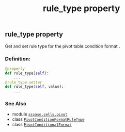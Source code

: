 ﻿---
title: rule_type property
second_title: Aspose.Cells for Python via .NET API References
description: 
type: docs
weight: 90
url: /aspose.cells.pivot/pivotconditionalformat/rule_type/
is_root: false
---

## rule_type property


Get and set rule type for the pivot table condition format .
### Definition:
```python
@property
def rule_type(self):
    ...
@rule_type.setter
def rule_type(self, value):
    ...
```

### See Also
* module [`aspose.cells.pivot`](../../)
* class [`PivotConditionFormatRuleType`](/cells/python-net/aspose.cells.pivot/pivotconditionformatruletype)
* class [`PivotConditionalFormat`](/cells/python-net/aspose.cells.pivot/pivotconditionalformat)
